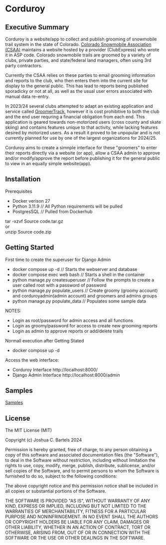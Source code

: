 # Corduroy 
## Executive Summary 
Corduroy is a website/app to collect and publish grooming of snowmobile trail system in the state of Colorado. [Colorado Snowmobile Association (CSAA)](https://www.snowmobilecolo.com/content.aspx?page_id=1980&club_id=45117#search_results) maintains a website hosted by a provider (ClubExpress) who wrote it in ASP code.  Colorado snowmobile trails are groomed by a variety of clubs, private parties, and state/federal land managers, often using 3rd party contractors.  

Currently the CSAA relies on these parties to email grooming information and reports to the club, who then enters them into the current site for display to the general public.  This has lead to reports being published sporadicky or not at all, as well as the usual user errors associated with manual data re-entry.  

In 2023/24 several clubs attempted to adapt an existing application and service called [GroomerTrack](https://www.groomertracker.com/), however it is cost prohibitive to both the club and the end user requring a financial obligation from each end.  This application is geared towards non-motorized users (cross county and skate skiing) and contains features unique to that activity, while lacking features desired by motorized users.  As a result it proved to be unpopular and is not currently planned for use by one of the largest organizations for 2024/25.

Corduroy aims to create a simnple interface for these "groomers" to enter their reports directly via a website (or app), allow a CSAA admin to  approve and/or modify/approve the report before publishing it for the general public to view in an equally simple website(app).

## Installation
Prerequisites  
- Docker verison 27
- Python 3.11.9  // All Python requirements will be pulled  
- PostgresSQL // Pulled from Dockerhub  

tar -xzvf Source code.tar.gz  
or  
unzip Source code.zip 

## Getting Started
First time to create the superuser for Django Admin
- docker compose up  -d  // Starts the webserver and database  
- docker compose exec web bash   // Starts a shell in the container  
- python manage.py createsuperuser  // Follow the prompts to create a user called root with a password of password   
- python manage.py populate_users // Create groomy (groomy account) and corduroyadmin(admin account) and groomers and admins groups  
- python manage.py populate_data // Populates some sample data  

NOTES:   
- Login as root/password for admin access and all functions
- Login as groomy/password for access to create new grooming reports  
- Login as admin to approve reports or add/delete trails  


Normall execution after Getting Stated
- docker compose up -d

Access the web interface:  
- Corduroy Interface http://localhost:8000/  
- Django Admin Interface http://localhost:8000/admin    

## Samples  
[Samples](https://github.com/bartelsjoshuac/Corduroy/blob/main/docs/samples/samples.md)  

## License
The MIT License (MIT)

Copyright (c) Joshua C. Bartels 2024

Permission is hereby granted, free of charge, to any person obtaining a copy of this software and associated documentation files (the "Software"), to deal in the Software without restriction, including without limitation the rights to use, copy, modify, merge, publish, distribute, sublicense, and/or sell copies of the Software, and to permit persons to whom the Software is furnished to do so, subject to the following conditions:

The above copyright notice and this permission notice shall be included in all copies or substantial portions of the Software.

THE SOFTWARE IS PROVIDED "AS IS", WITHOUT WARRANTY OF ANY KIND, EXPRESS OR IMPLIED, INCLUDING BUT NOT LIMITED TO THE WARRANTIES OF MERCHANTABILITY, FITNESS FOR A PARTICULAR PURPOSE AND NONINFRINGEMENT. IN NO EVENT SHALL THE AUTHORS OR COPYRIGHT HOLDERS BE LIABLE FOR ANY CLAIM, DAMAGES OR OTHER LIABILITY, WHETHER IN AN ACTION OF CONTRACT, TORT OR OTHERWISE, ARISING FROM, OUT OF OR IN CONNECTION WITH THE SOFTWARE OR THE USE OR OTHER DEALINGS IN THE SOFTWARE.
